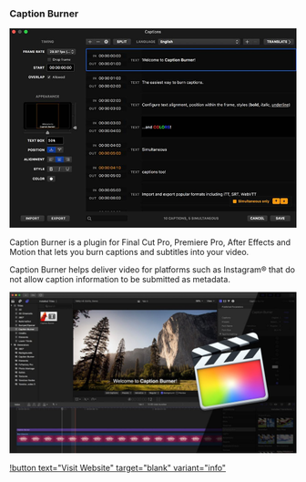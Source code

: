 ### Caption Burner

![](/static/captions-window.jpeg)

Caption Burner is a plugin for Final Cut Pro, Premiere Pro, After Effects and Motion that lets you burn captions and subtitles into your video.

Caption Burner helps deliver video for platforms such as Instagram® that do not allow caption information to be submitted as metadata.

[![](/static/caption-burner.jpg)](https://www.youtube.com/watch?v=eh5TjCssOo8)

[!button text="Visit Website" target="blank" variant="info"](https://fxfactory.com/info/captionburner/)
